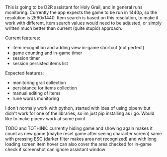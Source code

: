 This is going to be D2R assistant for Holy Grail, and in general runs monitoring.
Currently the app expects the game to be run in 1440p, so the resolution is 2560x1440.
Item search is based on this resolution, to make it work with different, item search values would need to be adjusted, or simply written much better than current (quite stupid) approach.

Current features:
- item recognition and adding view in-game shortcut (not perfect)
- game counting and in-game timer
- session timer
- session persisted items list

Expected features:
- monitoring grail collection
- persistance for items collection
- manual editing of items
- rune words monitoring

I don't normaly work with python, started with idea of using pipenv but didn't work for one of the libraries, so im just pip installing as i go.
Would like to make pipenv work at some point.

TODO and TOTHINK:
currently hiding game and showing again makes it count as new game (maybe reset game after seeing character screen)
same with pressing ESC (darker filter makes area not recognized)
and with long loading screen
item hover can also cover the area checked for in-game
check if screenshot can ignore assistant window